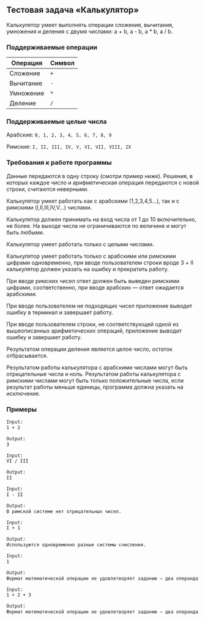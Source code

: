 ## Тестовая задача «Калькулятор»

Калькулятор умеет выполнять операции сложения, вычитания, умножения и деления с двумя числами: a + b, a - b, a * b, a / b.

### Поддерживаемые операции

| Операция  | Символ  |
|-----------|---------|
| Сложение  | ```+``` |
| Вычитание | ```-``` |
| Умножение | ```*``` |
| Деление   | ```/``` |

### Поддерживаемые целые числа

Арабские: ```0, 1, 2, 3, 4, 5, 6, 7, 8, 9```

Римские: ```I, II, III, IV, V, VI, VII, VIII, IX```

### Требования к работе программы

Данные передаются в одну строку (смотри пример ниже). Решения, в которых каждое число и арифметическая операция передаются с новой строки, считаются неверными.

Калькулятор умеет работать как с арабскими (1,2,3,4,5…), так и с римскими (I,II,III,IV,V…) числами.

Калькулятор должен принимать на вход числа от 1 до 10 включительно, не более. На выходе числа не ограничиваются по величине и могут быть любыми.

Калькулятор умеет работать только с целыми числами.

Калькулятор умеет работать только с арабскими или римскими цифрами одновременно, при вводе пользователем строки вроде 3 + II калькулятор должен указать на ошибку и прекратить работу.

При вводе римских чисел ответ должен быть выведен римскими цифрами, соответственно, при вводе арабских — ответ ожидается арабскими.

При вводе пользователем не подходящих чисел приложение выводит ошибку в терминал и завершает работу.

При вводе пользователем строки, не соответствующей одной из вышеописанных арифметических операций, приложение выводит ошибку и завершает работу.

Результатом операции деления является целое число, остаток отбрасывается.

Результатом работы калькулятора с арабскими числами могут быть отрицательные числа и ноль. Результатом работы калькулятора с римскими числами могут быть только положительные числа, если результат работы меньше единицы, программа должна указать на исключение.

### Примеры
```txt
Input:
1 + 2

Output:
3

Input:
VI / III

Output:
II

Input:
I - II

Output:
В римской системе нет отрицательных чисел.

Input:
I + 1

Output:
Используются одновременно разные системы счисления.

Input:
1

Output:
Формат математической операции не удовлетворяет заданию — два операнда и один оператор (+, -, /, *).

Input:
1 + 2 + 3

Output:
Формат математической операции не удовлетворяет заданию — два операнда и один оператор (+, -, /, *).
```